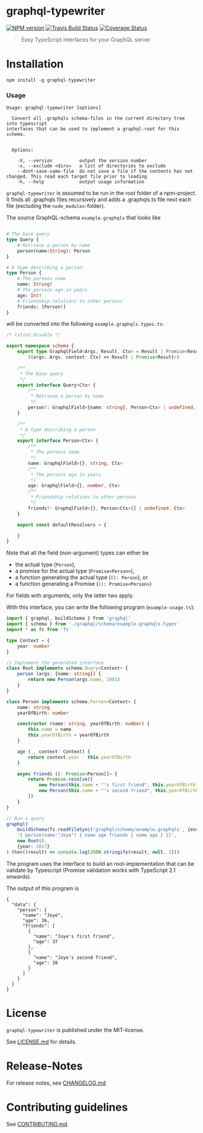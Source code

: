 # graphql-typewriter 

[![NPM version](https://img.shields.io/npm/v/graphql-typewriter.svg)](https://npmjs.com/package/graphql-typewriter)
[![Travis Build Status](https://travis-ci.org/nknapp/graphql-typewriter.svg?branch=master)](https://travis-ci.org/nknapp/graphql-typewriter)
[![Coverage Status](https://img.shields.io/coveralls/nknapp/graphql-typewriter.svg)](https://coveralls.io/r/nknapp/graphql-typewriter)

> Easy TypeScript interfaces for your GraphQL server


# Installation

```
npm install -g graphql-typewriter
```

### Usage

```
Usage: graphql-typewriter [options]

  Convert all .graphqls schema-files in the current directory tree into typescript
interfaces that can be used to implement a graphql-root for this schema.


  Options:

    -V, --version          output the version number
    -x, --exclude <dirs>   a list of directories to exclude
    --dont-save-same-file  do not save a file if the contents has not changed. This read each target file prior to loading
    -h, --help             output usage information
```

`graphql-typewriter` is assumed to be run in the root folder of a npm-project.
It finds all .graphqls files recursively and adds a .graphqls.ts file next each file
(excluding the `node_modules`-folder).

The source GraphQL-schema `example.graphqls` that looks like

```graphql

# The base query
type Query {
    # Retrieve a person by name
    person(name:String): Person
}

# A type describing a person
type Person {
    # The persons name
    name: String!
    # The persons age in years
    age: Int!
    # Friendship relations to other persons
    friends: [Person!]
}

```


will be converted into the following `example.graphqls.types.ts`:

```ts
/* tslint:disable */

export namespace schema {
    export type GraphqlField<Args, Result, Ctx> = Result | Promise<Result> |
        ((args: Args, context: Ctx) => Result | Promise<Result>)

    /**
     * The base query
     */
    export interface Query<Ctx> {
        /**
         * Retrieve a person by name
         */
        person?: GraphqlField<{name: string}, Person<Ctx> | undefined, Ctx>
    }

    /**
     * A type describing a person
     */
    export interface Person<Ctx> {
        /**
         * The persons name
         */
        name: GraphqlField<{}, string, Ctx>
        /**
         * The persons age in years
         */
        age: GraphqlField<{}, number, Ctx>
        /**
         * Friendship relations to other persons
         */
        friends?: GraphqlField<{}, Person<Ctx>[] | undefined, Ctx>
    }

    export const defaultResolvers = {

    }
}
```


Note that all the field (non-argument) types can either be

* the actual type (`Person`),
* a promise for the actual type (`Promise<Person>`),
* a function generating the actual type (`(): Person`), or
* a function generating a Promise (`(): Promise<Person>`)  

For fields with arguments, only the latter two apply.

With this interface, you can write the following program (`example-usage.ts`):

```ts
import { graphql, buildSchema } from 'graphql'
import { schema } from './graphql/schema/example.graphqls.types'
import * as fs from 'fs'

type Context = {
    year: number
}

// Implement the generated interface
class Root implements schema.Query<Context> {
    person (args: {name: string}) {
        return new Person(args.name, 1981)
    }
}

class Person implements schema.Person<Context> {
    name: string
    yearOfBirth: number

    constructor (name: string, yearOfBirth: number) {
        this.name = name
        this.yearOfBirth = yearOfBirth
    }

    age (_, context: Context) {
        return context.year - this.yearOfBirth
    }

    async friends (): Promise<Person[]> {
        return Promise.resolve([
            new Person(this.name + "'s first friend", this.yearOfBirth - 1),
            new Person(this.name + "'s second friend", this.yearOfBirth - 2)
        ])
    }
}

// Run a query
graphql(
    buildSchema(fs.readFileSync('graphql/schema/example.graphqls', {encoding: 'utf-8'})),
    '{ person(name:"Joye") { name age friends { name age } }}',
    new Root(),
    {year: 2017}
).then((result) => console.log(JSON.stringify(result, null, 2)))

```


The program uses the interface to build an root-implementation that can be validate 
by Typescript (Promise validation works with TypeScript 2.1 onwards).

The output of this program is 

```
{
  "data": {
    "person": {
      "name": "Joye",
      "age": 36,
      "friends": [
        {
          "name": "Joye's first friend",
          "age": 37
        },
        {
          "name": "Joye's second friend",
          "age": 38
        }
      ]
    }
  }
}
```



# License

`graphql-typewriter` is published under the MIT-license.

See [LICENSE.md](LICENSE.md) for details.


# Release-Notes
 
For release notes, see [CHANGELOG.md](CHANGELOG.md)
 
# Contributing guidelines

See [CONTRIBUTING.md](CONTRIBUTING.md).